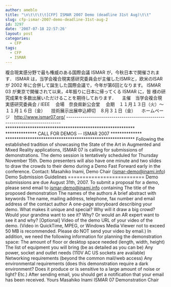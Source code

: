 ```yaml
---
author: ameblo
title: "\n\t\t\t\t[CFP] ISMAR 2007 Demo (deadline 31st Aug)\t\t"
slug: cfp-ismar-2007-demo-deadline-31st-aug-2
id: 3297
date: '2007-07-18 22:57:26'
layout: post
categories:
  - CFP
tags:
  - CFP
  - ISMAR
---
```


複合現実感分野で最も権威のある国際会議 ISMAR が，今秋日本で開催されます． ISMAR は，当学会複合現実感研究委員会が主催したISMRと，欧米のISARが 2002 年に合併して誕生した国際会議で，今年が第6回となります。 ISMAR 03 が東京で開催されて以来，4年振りに日本に帰ってくる ISMAR に，皆 様の研究成果を多数出展いただけることを期待しております． 　主催　当学会複合現実感研究委員会 / IEEE 　会場　奈良県新公会堂 　会期　１１月１３日（火）～１１月１６日（金） 　技術展示出展申込締切　８月３１日（金） 　ホームページ　http://www.ismar07.org/ --------------------------------------------------------------------------- ********************************************************** ************** CALL FOR DEMOS -- ISMAR 2007 ************** ********************************************************** Following the established tradition of showcasing the State of the Art in Augmented and Mixed Reality applications, ISMAR 07 is calling for submissions of demonstrations. The demo session is tentatively scheduled for Thursday November 15th. Demo presenters will also have one minute and two slides to draw the crowds to their demo during a Demo Fast Forward early in the conference. Contact: Masahiko Inami, Demo Chair (ismar-demo@inami.info) Demo Submission Guidelines ========================== Demo submissions are due August 31th, 2007. To submit a proposal for a demo, please send email to ismar-demo@inami.info containing The title of the proposed demonstration The names of the authors A brief abstract with keywords The name, mailing address, telephone, fax number and email address of the contact author A one-page storyboard describing your demo. What makes it unique and special? Why will it draw a big crowd? Would your grandma want to see it? Why? Or would an AR expert want to see it and why? [Optional] Video of the demo URL of your video of the demo. (Video in QuickTime, MPEG, or Windows Media Viewer not to exceed 50 MB is recommended. Please do NOT send your video by email.) In addition, we need the following information for planning the demonstration space: The amount of floor or desktop space needed (length, width, height) The list of equipment you will bring (be as detailed as you can be) Any power, socket and outlet needs (110V AC US sockets are available) Networking requirements (beyond the common mail/web access) Any environmental requirements (does this demonstration require a dark environment? Does it produce or is sensitive to a large amount of noise or light? Etc.) After sending email, you should get a notification that your email has been received. Yours Masahiko Inami ISMAR 07 Demonstration Chair